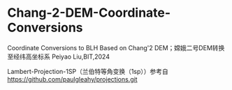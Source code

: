 # Chang-2-DEM-Coordinate-Conversions
Coordinate Conversions to BLH Based on Chang'2 DEM；嫦娥二号DEM转换至经纬高坐标系
Peiyao Liu,BIT,2024

Lambert-Projection-1SP（兰伯特等角变换（1sp））参考自 https://github.com/paulgleahy/projections.git
